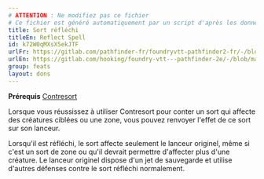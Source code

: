 ```yaml
---
# ATTENTION : Ne modifiez pas ce fichier
# Ce fichier est généré automatiquement par un script d'après les données du module Foundry VTT officiel et de sa traduction
title: Sort réfléchi
titleEn: Reflect Spell
id: k72W0qMXsX5ekJTF
urlFr: https://gitlab.com/pathfinder-fr/foundryvtt-pathfinder2-fr/-/blob/master/data/feats/k72W0qMXsX5ekJTF.htm
urlEn: https://gitlab.com/hooking/foundry-vtt---pathfinder-2e/-/blob/master/packs/data/feats.db/reflect-spell.json
group: feats
layout: dons
---
```

**Prérequis** [Contresort](contresort-sorcière.md)

Lorsque vous réussissez à utiliser Contresort pour conter un sort qui affecte des créatures ciblées ou une zone, vous pouvez renvoyer l'effet de ce sort sur son lanceur.

Lorsqu'il est réfléchi, le sort affecte seulement le lanceur originel, même si c'est un sort de zone ou qu'il devrait permettre d'affecter plus d'une créature. Le lanceur originel dispose d'un jet de sauvegarde et utilise d'autres défenses contre le sort réfléchi normalement.


